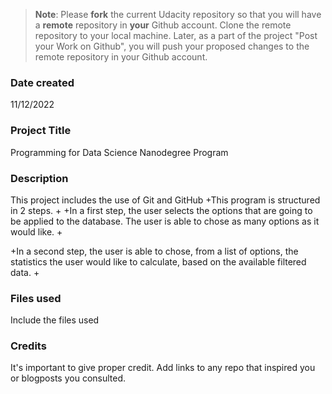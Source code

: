 >**Note**: Please **fork** the current Udacity repository so that you will have a **remote** repository in **your** Github account. Clone the remote repository to your local machine. Later, as a part of the project "Post your Work on Github", you will push your proposed changes to the remote repository in your Github account.

### Date created
11/12/2022

### Project Title
Programming for Data Science Nanodegree Program

### Description
This project includes the use of Git and GitHub
+This program is structured in 2 steps.
+
+In a first step, the user selects the options that are going to be applied to the database. The user is able to chose as many options as it would like.
+

+In a second step, the user is able to chose, from a list of options, the statistics the user would like to calculate, based on the available filtered data.
+


### Files used
Include the files used

### Credits
It's important to give proper credit. Add links to any repo that inspired you or blogposts you consulted.

